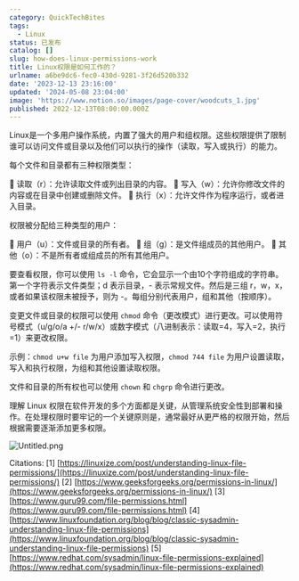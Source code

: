 ```yaml
---
category: QuickTechBites
tags:
  - Linux
status: 已发布
catalog: []
slug: how-does-linux-permissions-work
title: Linux权限是如何工作的？
urlname: a6be9dc6-fec0-430d-9281-3f26d520b332
date: '2023-12-13 23:16:00'
updated: '2024-05-08 23:04:00'
image: 'https://www.notion.so/images/page-cover/woodcuts_1.jpg'
published: 2022-12-13T08:00:00.000Z
---
```


Linux是一个多用户操作系统，内置了强大的用户和组权限。这些权限提供了限制谁可以访问文件或目录以及他们可以执行的操作（读取，写入或执行）的能力。


每个文件和目录都有三种权限类型：


🔸 读取（r）：允许读取文件或列出目录的内容。
🔸 写入（w）：允许你修改文件的内容或在目录中创建或删除文件。
🔸 执行（x）：允许文件作为程序运行，或者进入目录。


权限被分配给三种类型的用户：


🔸 用户（u）：文件或目录的所有者。
🔸 组（g）：是文件组成员的其他用户。
🔸 其他（o）：不是所有者或组成员的所有其他用户。


要查看权限，你可以使用 `ls -l` 命令，它会显示一个由10个字符组成的字符串。第一个字符表示文件类型；d 表示目录，- 表示常规文件。然后是三组 r，w，x，或者如果该权限未被授予，则为 -。每组分别代表用户，组和其他（按顺序）。


变更文件或目录的权限可以使用 `chmod` 命令（更改模式）进行更改。可以使用符号模式（u/g/o/a +/- r/w/x）或数字模式（八进制表示：读取=4，写入=2，执行=1）来更改权限。


示例：`chmod u+w file` 为用户添加写入权限，`chmod 744 file` 为用户设置读取，写入和执行权限，为组和其他设置读取权限。


文件和目录的所有权也可以使用 `chown` 和 `chgrp` 命令进行更改。


理解 Linux 权限在软件开发的多个方面都是关键，从管理系统安全性到部署和操作。在处理权限时要牢记的一个关键原则是，通常最好从更严格的权限开始，然后根据需要逐渐添加更多权限。


![Untitled.png](https://prod-files-secure.s3.us-west-2.amazonaws.com/5d24fe63-e567-4804-86f9-9fdc62e13082/332b89ee-9c33-4950-8a69-32c3d1ff2c69/Untitled.png?X-Amz-Algorithm=AWS4-HMAC-SHA256&X-Amz-Content-Sha256=UNSIGNED-PAYLOAD&X-Amz-Credential=ASIAZI2LB4664JPHYBTW%2F20250216%2Fus-west-2%2Fs3%2Faws4_request&X-Amz-Date=20250216T053556Z&X-Amz-Expires=3600&X-Amz-Security-Token=IQoJb3JpZ2luX2VjEC0aCXVzLXdlc3QtMiJHMEUCIFUDU7Z%2FX6fWzZqRqPadW5Xx1jOWwDTT%2F6feqv8cHGLnAiEAjKXxW3eBrUhqY2xz%2FJncE0xPdxVeTF%2FojChg11XlO7Qq%2FwMIVhAAGgw2Mzc0MjMxODM4MDUiDMeJqBeaG5Y28pkXqyrcA7WmutwGKG0KAhSKQCABXfAcFv%2BL2YNHxr255acns9in1QqPlFj43Hj1ES6er43DqDADavhMHRujNMcwCawQGIYRO0JxIgjaxgzTBwJd0BcQ935m4raMnVqu9m3teJQUQWDP6abCPeD%2FP9P%2FzLJ1luXQHV%2B0LcQ0Y4o8yFfsV5AniBhu9XBax%2BAUME9FOLMSe%2FzS97fnzd8ie0ugczMzU7vjM3RKSi5cZ7Ox8bnQgmFpzFZZn%2FhugtYiyBn%2B28jULupeGqz%2Fryp%2BhnKamgdSHBde8mVkToBkQsNB2BqCqV9DNmS9BW4Tgehw7EdjauPwOCmBwk74O8t2TYhw2uzV1jndHr6aZCmJNYr%2BO23sLCd7g1smU1Nm%2BSp6pQwQ4a%2B0oCGMfqbx0s6mVNOwO1RrL2NtmllKJaAA2rCdhwYZILrFu0KHlo62urzD78X4OTw7bo8KR5SnLQbSOM0CEmbA46TfeApuFAvy3P27PWt4EI86w3i01SGxTkfCkpTESrtwogfeKZ4XXanpRi5uKAGy5vFUInEoHwG14yrAEGFxNTa4PCi7maQy%2BLwTVO55V6B%2F9XLJ%2Fj%2BKiMSHE7CzBXp1jKg8O%2F8T42%2Bh6TKtZ%2FgbchQJYRCPXxMbZbDAkvAbMNjdxb0GOqUBbKDs2K41akXXAk7lLwBdGwbvrR2u%2Fs2jnW%2Fn8Dg79j7WAyM9KJDCD%2Fo9qxWRZP40Diw5ZEOnfSvY95%2FFP4X7uYUTVKK4XnwJpE1crK%2B2imXtZiFSpWpq0foez%2F3ALHC4mpOmo8OPDY19qQFcff%2F0JKXf8EGiVunraYVqT76TxihceWCywRJdLT6YnEd3tZHS%2B14CbRR1o9LZwxwU38N%2BipA02QN3&X-Amz-Signature=4e00627a525c6cf77c5891f11b29831ab084c005c0c6d61b1d1659881da135e8&X-Amz-SignedHeaders=host&x-id=GetObject)


Citations:
[1] [https://linuxize.com/post/understanding-linux-file-permissions/](https://linuxize.com/post/understanding-linux-file-permissions/)
[2] [https://www.geeksforgeeks.org/permissions-in-linux/](https://www.geeksforgeeks.org/permissions-in-linux/)
[3] [https://www.guru99.com/file-permissions.html](https://www.guru99.com/file-permissions.html)
[4] [https://www.linuxfoundation.org/blog/blog/classic-sysadmin-understanding-linux-file-permissions](https://www.linuxfoundation.org/blog/blog/classic-sysadmin-understanding-linux-file-permissions)
[5] [https://www.redhat.com/sysadmin/linux-file-permissions-explained](https://www.redhat.com/sysadmin/linux-file-permissions-explained)

